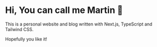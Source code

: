 # Hi, You can call me Martin 🙌

This is a personal website and blog written with Next.js, TypeScript and Tailwind CSS.

Hopefully you like it!
